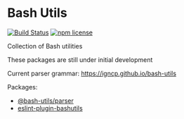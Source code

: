 # Bash Utils

[![Build Status](https://travis-ci.org/igncp/bash-utils.svg?branch=master)](https://travis-ci.org/igncp/bash-utils)
[![npm license](https://img.shields.io/badge/license-MIT-blue.svg)](https://github.com/igncp/bash-utils)

Collection of Bash utilities

These packages are still under initial development

Current parser grammar: https://igncp.github.io/bash-utils

Packages:

- [@bash-utils/parser](./packages/parser)
- [eslint-plugin-bashutils](./packages/eslint-plugin-bashutils)

